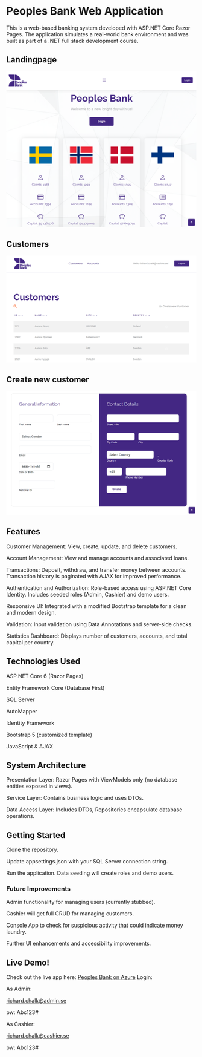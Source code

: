 # Peoples Bank Web Application

This is a web-based banking system developed with ASP.NET Core Razor Pages. The application simulates a real-world bank environment and was built as part of a .NET full stack development course.

## Landingpage
![Landingpage](MyBankApp/wwwroot/assets/img/PB1.png)

## Customers
![Customers](MyBankApp/wwwroot/assets/img/PB2.png)

## Create new customer
![Create New Customer](MyBankApp/wwwroot/assets/img/PB3.png)


## Features

Customer Management: View, create, update, and delete customers.

Account Management: View and manage accounts and associated loans.

Transactions: Deposit, withdraw, and transfer money between accounts. Transaction history is paginated with AJAX for improved performance.

Authentication and Authorization: Role-based access using ASP.NET Core Identity. Includes seeded roles (Admin, Cashier) and demo users.

Responsive UI: Integrated with a modified Bootstrap template for a clean and modern design.

Validation: Input validation using Data Annotations and server-side checks.

Statistics Dashboard: Displays number of customers, accounts, and total capital per country.

## Technologies Used

ASP.NET Core 6 (Razor Pages)

Entity Framework Core (Database First)

SQL Server

AutoMapper

Identity Framework

Bootstrap 5 (customized template)

JavaScript & AJAX

## System Architecture

Presentation Layer: Razor Pages with ViewModels only (no database entities exposed in views).

Service Layer: Contains business logic and uses DTOs.

Data Access Layer: Includes DTOs, Repositories encapsulate database operations.

## Getting Started

Clone the repository.

Update appsettings.json with your SQL Server connection string.

Run the application. Data seeding will create roles and demo users.

### Future Improvements

Admin functionality for managing users (currently stubbed).

Cashier will get full CRUD for managing customers.

Console App to check for suspicious activity that could indicate money laundry.

Further UI enhancements and accessibility improvements.


## Live Demo!
Check out the live app here: [Peoples Bank on Azure](https://peoplesbank-cughbwd6bgffe8ev.swedencentral-01.azurewebsites.net/)
Login: 

As Admin:

richard.chalk@admin.se

pw: Abc123# 

As Cashier:

richard.chalk@cashier.se

pw: Abc123#

